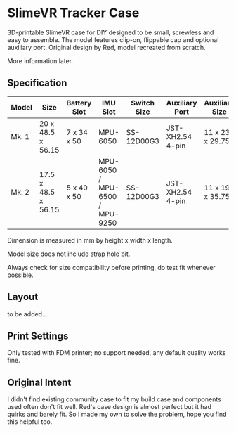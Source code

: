 # SlimeVR Tracker Case

3D-printable SlimeVR case for DIY designed to be small, screwless and easy to assemble. The model features clip-on, flippable cap and optional auxiliary port. Original design by Red, model recreated from scratch.

More information later.

## Specification

| Model | Size                | Battery Slot | IMU Slot                       | Switch Size | Auxiliary Port   | Auxiliary Size  |
| ----- | ------------------- | ------------ | ------------------------------ | ----------- | ---------------- | --------------- |
| Mk. 1 | 20 x 48.5 x 56.15   | 7 x 34 x 50  | MPU-6050                       | SS-12D00G3  | JST-XH2.54 4-pin | 11 x 23 x 29.75 |
| Mk. 2 | 17.5 x 48.5 x 56.15 | 5 x 40 x 50  | MPU-6050 / MPU-6500 / MPU-9250 | SS-12D00G3  | JST-XH2.54 4-pin | 11 x 19 x 35.75 |

Dimension is measured in mm by height x width x length.

Model size does not include strap hole bit.

Always check for size compatibility before printing, do test fit whenever possible.

## Layout

to be added...

## Print Settings

Only tested with FDM printer; no support needed, any default quality works fine.

## Original Intent

I didn't find existing community case to fit my build case and components used often don't fit well. Red's case design is almost perfect but it had quirks and barely fit. So I made my own to solve the problem, hope you find this helpful too.
